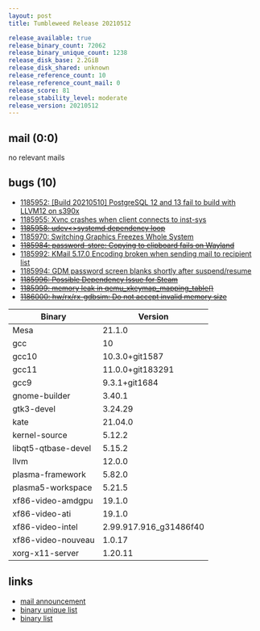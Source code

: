 ```yaml
---
layout: post
title: Tumbleweed Release 20210512

release_available: true
release_binary_count: 72062
release_binary_unique_count: 1238
release_disk_base: 2.2GiB
release_disk_shared: unknown
release_reference_count: 10
release_reference_count_mail: 0
release_score: 81
release_stability_level: moderate
release_version: 20210512
---
```


## mail (0:0)

no relevant mails

## bugs (10)

<!--more-->

- [1185952: \[Build 20210510\] PostgreSQL 12 and 13 fail to build with LLVM12 on s390x](https://bugzilla.opensuse.org/show_bug.cgi?id=1185952)
- [1185955: Xvnc crashes when client connects to inst-sys](https://bugzilla.opensuse.org/show_bug.cgi?id=1185955)
- ~~[1185958: udev<>systemd dependency loop](https://bugzilla.opensuse.org/show_bug.cgi?id=1185958)~~
- [1185970: Switching Graphics Freezes Whole System](https://bugzilla.opensuse.org/show_bug.cgi?id=1185970)
- ~~[1185984: password-store: Copying to clipboard fails on Wayland](https://bugzilla.opensuse.org/show_bug.cgi?id=1185984)~~
- [1185992: KMail 5.17.0 Encoding broken when sending mail to recipient list](https://bugzilla.opensuse.org/show_bug.cgi?id=1185992)
- [1185994: GDM password screen blanks shortly after suspend/resume](https://bugzilla.opensuse.org/show_bug.cgi?id=1185994)
- ~~[1185996: Possible Dependency Issue for Steam](https://bugzilla.opensuse.org/show_bug.cgi?id=1185996)~~
- ~~[1185999: memory leak in qemu_xkeymap_mapping_table()](https://bugzilla.opensuse.org/show_bug.cgi?id=1185999)~~
- ~~[1186000: hw/rx/rx-gdbsim: Do not accept invalid memory size](https://bugzilla.opensuse.org/show_bug.cgi?id=1186000)~~

Binary | Version
--- | ---
Mesa | 21.1.0
gcc | 10
gcc10 | 10.3.0+git1587
gcc11 | 11.0.0+git183291
gcc9 | 9.3.1+git1684
gnome-builder | 3.40.1
gtk3-devel | 3.24.29
kate | 21.04.0
kernel-source | 5.12.2
libqt5-qtbase-devel | 5.15.2
llvm | 12.0.0
plasma-framework | 5.82.0
plasma5-workspace | 5.21.5
xf86-video-amdgpu | 19.1.0
xf86-video-ati | 19.1.0
xf86-video-intel | 2.99.917.916_g31486f40
xf86-video-nouveau | 1.0.17
xorg-x11-server | 1.20.11

## links

- [mail announcement](https://github.com/boombatower/tumbleweed-review/issues/10)
- [binary unique list](http://download.opensuse.org/history/20210512/rpm.unique.list)
- [binary list](http://download.opensuse.org/history/20210512/rpm.list)
